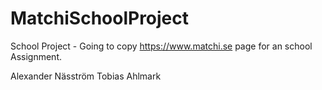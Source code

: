 # MatchiSchoolProject
School Project - Going to copy https://www.matchi.se page for an school Assignment.


Alexander Näsström
Tobias Ahlmark